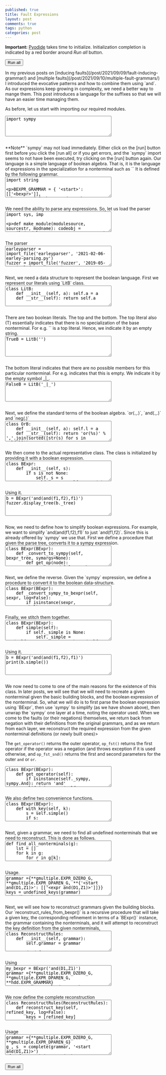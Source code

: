 ```yaml
---
published: true
title: Fault Expressions
layout: post
comments: true
tags: python
categories: post
---
```

<script type="text/javascript">window.languagePluginUrl='/resources/pyodide/full/3.8/';</script>
<script src="/resources/pyodide/full/3.8/pyodide.js"></script>
<link rel="stylesheet" type="text/css" media="all" href="/resources/skulpt/css/codemirror.css">
<link rel="stylesheet" type="text/css" media="all" href="/resources/skulpt/css/solarized.css">
<link rel="stylesheet" type="text/css" media="all" href="/resources/skulpt/css/env/editor.css">

<script src="/resources/skulpt/js/codemirrorepl.js" type="text/javascript"></script>
<script src="/resources/skulpt/js/python.js" type="text/javascript"></script>
<script src="/resources/pyodide/js/env/editor.js" type="text/javascript"></script>

**Important:** [Pyodide](https://pyodide.readthedocs.io/en/latest/) takes time to initialize.
Initialization completion is indicated by a red border around *Run all* button.
<form name='python_run_form'>
<button type="button" name="python_run_all">Run all</button>
</form>
In my previous posts on [inducing faults](/post/2021/09/09/fault-inducing-grammar/)
and [multiple faults](/post/2021/09/10/multiple-fault-grammars/) I introduced
the evocative patterns and how to combine them using `and`. As our expressions
keep growing in complexity, we need a better way to mange them. This post
introduces a language for the suffixes so that we will have an easier time
managing them.

As before, let us start with importing our required modules.

<!--
############
import sympy

############
-->
<form name='python_run_form'>
<textarea cols="40" rows="4" name='python_edit'>
import sympy
</textarea><br />
<pre class='Output' name='python_output'></pre>
<div name='python_canvas'></div>
</form>
**Note** `sympy` may not load immediately. Either click on the [run] button
first before you click the [run all] or if you get errors, and the `sympy`
import seems to not have been executed, try clicking on the [run] button again.
Our language is a simple language of boolean algebra. That is, it is the
language of expressions in the specialization for a nonterminal such as `<A and(f1,f2)>`
It is defined by the following grammar.

<!--
############
import string



BEXPR_GRAMMAR = {
    '<start>': [['<bexpr>']],
    '<bexpr>': [
        ['<bop>', '(', '<bexprs>', ')'],
        ['<fault>']],
    '<bexprs>' : [['<bexpr>', ',', '<bexprs>'], ['<bexpr>']],
    '<bop>' : [list('and'), list('or'), list('neg')],
    '<fault>': [['<letters>'], []],
    '<letters>': [
        ['<letter>'],
        ['<letter>', '<letters>']],
    '<letter>': [[i] for i in (
        string.ascii_lowercase +
        string.ascii_uppercase +
        string.digits) + '_+*.-']
}
BEXPR_START = '<start>'

############
-->
<form name='python_run_form'>
<textarea cols="40" rows="4" name='python_edit'>
import string



BEXPR_GRAMMAR = {
    &#x27;&lt;start&gt;&#x27;: [[&#x27;&lt;bexpr&gt;&#x27;]],
    &#x27;&lt;bexpr&gt;&#x27;: [
        [&#x27;&lt;bop&gt;&#x27;, &#x27;(&#x27;, &#x27;&lt;bexprs&gt;&#x27;, &#x27;)&#x27;],
        [&#x27;&lt;fault&gt;&#x27;]],
    &#x27;&lt;bexprs&gt;&#x27; : [[&#x27;&lt;bexpr&gt;&#x27;, &#x27;,&#x27;, &#x27;&lt;bexprs&gt;&#x27;], [&#x27;&lt;bexpr&gt;&#x27;]],
    &#x27;&lt;bop&gt;&#x27; : [list(&#x27;and&#x27;), list(&#x27;or&#x27;), list(&#x27;neg&#x27;)],
    &#x27;&lt;fault&gt;&#x27;: [[&#x27;&lt;letters&gt;&#x27;], []],
    &#x27;&lt;letters&gt;&#x27;: [
        [&#x27;&lt;letter&gt;&#x27;],
        [&#x27;&lt;letter&gt;&#x27;, &#x27;&lt;letters&gt;&#x27;]],
    &#x27;&lt;letter&gt;&#x27;: [[i] for i in (
        string.ascii_lowercase +
        string.ascii_uppercase +
        string.digits) + &#x27;_+*.-&#x27;]
}
BEXPR_START = &#x27;&lt;start&gt;&#x27;
</textarea><br />
<pre class='Output' name='python_output'></pre>
<div name='python_canvas'></div>
</form>
We need the ability to parse any expressions. So, let us load the parser

<!--
############
import sys, imp

def make_module(modulesource, sourcestr, modname):
    codeobj = compile(modulesource, sourcestr, 'exec')
    newmodule = imp.new_module(modname)
    exec(codeobj, newmodule.__dict__)
    return newmodule

def import_file(name, location):
    if "pyodide" in sys.modules:
        import pyodide
        github_repo = 'https://raw.githubusercontent.com/'
        my_repo =  'rahulgopinath/rahulgopinath.github.io'
        module_loc = github_repo + my_repo + '/master/notebooks/%s' % location
        module_str = pyodide.open_url(module_loc).getvalue()
    else:
        module_loc = './notebooks/%s' % location
        with open(module_loc) as f:
            module_str = f.read()
    return make_module(module_str, module_loc, name)

############
-->
<form name='python_run_form'>
<textarea cols="40" rows="4" name='python_edit'>
import sys, imp

def make_module(modulesource, sourcestr, modname):
    codeobj = compile(modulesource, sourcestr, &#x27;exec&#x27;)
    newmodule = imp.new_module(modname)
    exec(codeobj, newmodule.__dict__)
    return newmodule

def import_file(name, location):
    if &quot;pyodide&quot; in sys.modules:
        import pyodide
        github_repo = &#x27;https://raw.githubusercontent.com/&#x27;
        my_repo =  &#x27;rahulgopinath/rahulgopinath.github.io&#x27;
        module_loc = github_repo + my_repo + &#x27;/master/notebooks/%s&#x27; % location
        module_str = pyodide.open_url(module_loc).getvalue()
    else:
        module_loc = &#x27;./notebooks/%s&#x27; % location
        with open(module_loc) as f:
            module_str = f.read()
    return make_module(module_str, module_loc, name)
</textarea><br />
<pre class='Output' name='python_output'></pre>
<div name='python_canvas'></div>
</form>
The parser

<!--
############
earleyparser = import_file('earleyparser', '2021-02-06-earley-parsing.py')
fuzzer = import_file('fuzzer', '2019-05-28-simplefuzzer-01.py')
gatleast = import_file('gatleast', '2021-09-09-fault-inducing-grammar.py')
gmultiple = import_file('gmultiple', '2021-09-10-multiple-fault-grammars.py')
hdd = import_file('hdd', '2019-12-04-hdd.py')
############
-->
<form name='python_run_form'>
<textarea cols="40" rows="4" name='python_edit'>
earleyparser = import_file(&#x27;earleyparser&#x27;, &#x27;2021-02-06-earley-parsing.py&#x27;)
fuzzer = import_file(&#x27;fuzzer&#x27;, &#x27;2019-05-28-simplefuzzer-01.py&#x27;)
gatleast = import_file(&#x27;gatleast&#x27;, &#x27;2021-09-09-fault-inducing-grammar.py&#x27;)
gmultiple = import_file(&#x27;gmultiple&#x27;, &#x27;2021-09-10-multiple-fault-grammars.py&#x27;)
hdd = import_file(&#x27;hdd&#x27;, &#x27;2019-12-04-hdd.py&#x27;)
</textarea><br />
<pre class='Output' name='python_output'></pre>
<div name='python_canvas'></div>
</form>
Next, we need a data structure to represent the boolean language.
First we represent our literals using `LitB` class.

<!--
############
class LitB:
    def __init__(self, a): self.a = a
    def __str__(self): return self.a

############
-->
<form name='python_run_form'>
<textarea cols="40" rows="4" name='python_edit'>
class LitB:
    def __init__(self, a): self.a = a
    def __str__(self): return self.a
</textarea><br />
<pre class='Output' name='python_output'></pre>
<div name='python_canvas'></div>
</form>
There are two boolean literals. The top and the bottom. The top literal
also (T) essentially indicates that there is no specialization of the base
nonterminal. For e.g. `<A>` is a top literal.
Hence, we indicate it by an empty string.

<!--
############
TrueB = LitB('')

############
-->
<form name='python_run_form'>
<textarea cols="40" rows="4" name='python_edit'>
TrueB = LitB(&#x27;&#x27;)
</textarea><br />
<pre class='Output' name='python_output'></pre>
<div name='python_canvas'></div>
</form>
The bottom literal indicates that there are no possible members for this
particular nonterminal. For e.g. <A _|_> indicates that this is empty.
We indicate it by the empty symbol _|_.

<!--
############
FalseB = LitB('_|_')

############
-->
<form name='python_run_form'>
<textarea cols="40" rows="4" name='python_edit'>
FalseB = LitB(&#x27;_|_&#x27;)
</textarea><br />
<pre class='Output' name='python_output'></pre>
<div name='python_canvas'></div>
</form>
Next, we define the standard terms of the boolean algebra. `or(.,.)`, `and(.,.)` and `neg(.)`

<!--
############
class OrB:
    def __init__(self, a): self.l = a
    def __str__(self): return 'or(%s)' % ','.join(sorted([str(s) for s in self.l]))
class AndB:
    def __init__(self, a): self.l = a
    def __str__(self): return 'and(%s)' % ','.join(sorted([str(s) for s in self.l]))
class NegB:
    def __init__(self, a): self.a = a
    def __str__(self): return 'neg(%s)' % str(self.a)
class B:
    def __init__(self, a): self.a = a
    def __str__(self): return str(self.a)

############
-->
<form name='python_run_form'>
<textarea cols="40" rows="4" name='python_edit'>
class OrB:
    def __init__(self, a): self.l = a
    def __str__(self): return &#x27;or(%s)&#x27; % &#x27;,&#x27;.join(sorted([str(s) for s in self.l]))
class AndB:
    def __init__(self, a): self.l = a
    def __str__(self): return &#x27;and(%s)&#x27; % &#x27;,&#x27;.join(sorted([str(s) for s in self.l]))
class NegB:
    def __init__(self, a): self.a = a
    def __str__(self): return &#x27;neg(%s)&#x27; % str(self.a)
class B:
    def __init__(self, a): self.a = a
    def __str__(self): return str(self.a)
</textarea><br />
<pre class='Output' name='python_output'></pre>
<div name='python_canvas'></div>
</form>
We then come to the actual representative class. The class is initialized by
providing it with a boolean expression.

<!--
############
class BExpr:
    def __init__(self, s):
        if s is not None:
            self._s = s
            self._tree = self._parse(s)
            self._simple, self._sympy = self._simplify()
        else: # create
            self._s = None
            self._tree = None
            self._simple = None
            self._sympy = None

    def _parse(self, k):
        bexpr_parser = earleyparser.EarleyParser(BEXPR_GRAMMAR)
        bparse_tree = list(bexpr_parser.parse_on(k, start_symbol=BEXPR_START))[0]
        bexpr = bparse_tree[1][0]
        return bexpr

    def _simplify(self):
        return None,None

############
-->
<form name='python_run_form'>
<textarea cols="40" rows="4" name='python_edit'>
class BExpr:
    def __init__(self, s):
        if s is not None:
            self._s = s
            self._tree = self._parse(s)
            self._simple, self._sympy = self._simplify()
        else: # create
            self._s = None
            self._tree = None
            self._simple = None
            self._sympy = None

    def _parse(self, k):
        bexpr_parser = earleyparser.EarleyParser(BEXPR_GRAMMAR)
        bparse_tree = list(bexpr_parser.parse_on(k, start_symbol=BEXPR_START))[0]
        bexpr = bparse_tree[1][0]
        return bexpr

    def _simplify(self):
        return None,None
</textarea><br />
<pre class='Output' name='python_output'></pre>
<div name='python_canvas'></div>
</form>
Using it.

<!--
############
b = BExpr('and(and(f1,f2),f1)')
fuzzer.display_tree(b._tree)

############
-->
<form name='python_run_form'>
<textarea cols="40" rows="4" name='python_edit'>
b = BExpr(&#x27;and(and(f1,f2),f1)&#x27;)
fuzzer.display_tree(b._tree)
</textarea><br />
<pre class='Output' name='python_output'></pre>
<div name='python_canvas'></div>
</form>
Now, we need to define how to simplify boolean expressions. For example,
we want to simplify `and(and(f1,f2),f1)` to just `and(f1,f2)`. Since this
is already offered by `sympy` we use that.
First we define a procedure that given the parse tree, converts it to a sympy
expression.

<!--
############
class BExpr(BExpr):
    def _convert_to_sympy(self, bexpr_tree, symargs=None):
        def get_op(node):
            assert node[0] == '<bop>', node[0]
            return ''.join([i[0] for i in node[1]])
        if symargs is None:
            symargs = {}
        name, children = bexpr_tree
        assert name == '<bexpr>', name
        if len(children) == 1: # fault node
            name = fuzzer.tree_to_string(children[0])
            if not name: return None, symargs
            if name not in symargs:
                symargs[name] = sympy.symbols(name)
            return symargs[name], symargs
        else:
            operator = get_op(children[0])
            if operator == 'and':
                if children[2][0] == '<bexprs>':
                    res = self._flatten(children[2])
                else:
                    res = [children[2]]
                sp = [self._convert_to_sympy(a, symargs) for a in res]
                return sympy.And(*[a for a,_ in sp]), symargs

            elif operator == 'or':
                if children[2][0] == '<bexprs>':
                    res = self._flatten(children[2])
                else:
                    res = [children[2]]
                sp = [self._convert_to_sympy(a, symargs) for a in res]
                return sympy.Or(*[a for a,_ in sp]), symargs

            elif operator == 'neg':
                if children[2][0] == '<bexprs>':
                    res = self._flatten(children[2])
                else:
                    res = [children[2]]
                assert len(res) == 1
                a,_ = self._convert_to_sympy(res[0], symargs)
                return sympy.Not(a), symargs
            else:
                assert False

    def _flatten(self, bexprs):
        assert bexprs[0] == '<bexprs>'
        if len(bexprs[1]) == 1:
            return [bexprs[1][0]]
        else:
            assert len(bexprs[1]) == 3
            a = bexprs[1][0]
            comma = bexprs[1][1]
            rest = bexprs[1][2]
            return [a] + self._flatten(rest)

############
-->
<form name='python_run_form'>
<textarea cols="40" rows="4" name='python_edit'>
class BExpr(BExpr):
    def _convert_to_sympy(self, bexpr_tree, symargs=None):
        def get_op(node):
            assert node[0] == &#x27;&lt;bop&gt;&#x27;, node[0]
            return &#x27;&#x27;.join([i[0] for i in node[1]])
        if symargs is None:
            symargs = {}
        name, children = bexpr_tree
        assert name == &#x27;&lt;bexpr&gt;&#x27;, name
        if len(children) == 1: # fault node
            name = fuzzer.tree_to_string(children[0])
            if not name: return None, symargs
            if name not in symargs:
                symargs[name] = sympy.symbols(name)
            return symargs[name], symargs
        else:
            operator = get_op(children[0])
            if operator == &#x27;and&#x27;:
                if children[2][0] == &#x27;&lt;bexprs&gt;&#x27;:
                    res = self._flatten(children[2])
                else:
                    res = [children[2]]
                sp = [self._convert_to_sympy(a, symargs) for a in res]
                return sympy.And(*[a for a,_ in sp]), symargs

            elif operator == &#x27;or&#x27;:
                if children[2][0] == &#x27;&lt;bexprs&gt;&#x27;:
                    res = self._flatten(children[2])
                else:
                    res = [children[2]]
                sp = [self._convert_to_sympy(a, symargs) for a in res]
                return sympy.Or(*[a for a,_ in sp]), symargs

            elif operator == &#x27;neg&#x27;:
                if children[2][0] == &#x27;&lt;bexprs&gt;&#x27;:
                    res = self._flatten(children[2])
                else:
                    res = [children[2]]
                assert len(res) == 1
                a,_ = self._convert_to_sympy(res[0], symargs)
                return sympy.Not(a), symargs
            else:
                assert False

    def _flatten(self, bexprs):
        assert bexprs[0] == &#x27;&lt;bexprs&gt;&#x27;
        if len(bexprs[1]) == 1:
            return [bexprs[1][0]]
        else:
            assert len(bexprs[1]) == 3
            a = bexprs[1][0]
            comma = bexprs[1][1]
            rest = bexprs[1][2]
            return [a] + self._flatten(rest)
</textarea><br />
<pre class='Output' name='python_output'></pre>
<div name='python_canvas'></div>
</form>
Next, we define the reverse. Given the `sympy` expression, we define a
procedure to convert it to the boolean data-structure.

<!--
############
class BExpr(BExpr):
    def _convert_sympy_to_bexpr(self, sexpr, log=False):
        if isinstance(sexpr, sympy.Symbol):
            return B(str(sexpr))
        elif isinstance(sexpr, sympy.Not):
            return NegB(self._convert_sympy_to_bexpr(sexpr.args[0]))
        elif isinstance(sexpr, sympy.And):
            a = sexpr.args[0]
            b = sexpr.args[1]
            if isinstance(a, sympy.Not):
                if str(a.args[0]) == str(b): return FalseB # F & ~F == _|_
            elif isinstance(b, sympy.Not):
                if str(b.args[0]) == str(a): return FalseB # F & ~F == _|_
            sym_vars = sorted([self._convert_sympy_to_bexpr(a) for a in sexpr.args], key=str)
            assert sym_vars
            if FalseB in sym_vars: return FalseB # if bottom is present in and, that is the result
            if TrueB in sym_vars:
                sym_vars = [s for s in sym_vars if s != TrueB] # base def does not do anything in and.
                if not sym_vars: return TrueB
            return AndB(sym_vars)
        elif isinstance(sexpr, sympy.Or):
            a = sexpr.args[0]
            b = sexpr.args[1]
            if isinstance(a, sympy.Not):
                if str(a.args[0]) == str(b): return TrueB # F | ~F = U self._convert_sympy_to_bexpr(b)
            elif isinstance(b, sympy.Not):
                if str(b.args[0]) == str(a): return TrueB # F | ~F = U self._convert_sympy_to_bexpr(a)

            sym_vars = sorted([self._convert_sympy_to_bexpr(a) for a in sexpr.args], key=str)
            assert sym_vars
            if TrueB in sym_vars: return TrueB # if original def is present in or, that is the result
            if FalseB in sym_vars:
                sym_vars = [s for s in sym_vars if s != FalseB]
                if not sym_vars: return FalseB
            return OrB(sym_vars)
        else:
            if log: print(repr(sexpr))
            assert False

############
-->
<form name='python_run_form'>
<textarea cols="40" rows="4" name='python_edit'>
class BExpr(BExpr):
    def _convert_sympy_to_bexpr(self, sexpr, log=False):
        if isinstance(sexpr, sympy.Symbol):
            return B(str(sexpr))
        elif isinstance(sexpr, sympy.Not):
            return NegB(self._convert_sympy_to_bexpr(sexpr.args[0]))
        elif isinstance(sexpr, sympy.And):
            a = sexpr.args[0]
            b = sexpr.args[1]
            if isinstance(a, sympy.Not):
                if str(a.args[0]) == str(b): return FalseB # F &amp; ~F == _|_
            elif isinstance(b, sympy.Not):
                if str(b.args[0]) == str(a): return FalseB # F &amp; ~F == _|_
            sym_vars = sorted([self._convert_sympy_to_bexpr(a) for a in sexpr.args], key=str)
            assert sym_vars
            if FalseB in sym_vars: return FalseB # if bottom is present in and, that is the result
            if TrueB in sym_vars:
                sym_vars = [s for s in sym_vars if s != TrueB] # base def does not do anything in and.
                if not sym_vars: return TrueB
            return AndB(sym_vars)
        elif isinstance(sexpr, sympy.Or):
            a = sexpr.args[0]
            b = sexpr.args[1]
            if isinstance(a, sympy.Not):
                if str(a.args[0]) == str(b): return TrueB # F | ~F = U self._convert_sympy_to_bexpr(b)
            elif isinstance(b, sympy.Not):
                if str(b.args[0]) == str(a): return TrueB # F | ~F = U self._convert_sympy_to_bexpr(a)

            sym_vars = sorted([self._convert_sympy_to_bexpr(a) for a in sexpr.args], key=str)
            assert sym_vars
            if TrueB in sym_vars: return TrueB # if original def is present in or, that is the result
            if FalseB in sym_vars:
                sym_vars = [s for s in sym_vars if s != FalseB]
                if not sym_vars: return FalseB
            return OrB(sym_vars)
        else:
            if log: print(repr(sexpr))
            assert False
</textarea><br />
<pre class='Output' name='python_output'></pre>
<div name='python_canvas'></div>
</form>
Finally, we stitch them together.

<!--
############
class BExpr(BExpr):
    def simple(self):
        if self._simple is None:
            self._simple = str(self._convert_sympy_to_bexpr(self._sympy))
        return self._simple

    def _simplify(self):
        e0, defs = self._convert_to_sympy(self._tree)
        e1 = sympy.to_dnf(e0)
        e2 = self._convert_sympy_to_bexpr(e1)
        v = str(e2)
        my_keys = [k for k in defs]
        for k in my_keys:
            del defs[k]
        return v, e1

############
-->
<form name='python_run_form'>
<textarea cols="40" rows="4" name='python_edit'>
class BExpr(BExpr):
    def simple(self):
        if self._simple is None:
            self._simple = str(self._convert_sympy_to_bexpr(self._sympy))
        return self._simple

    def _simplify(self):
        e0, defs = self._convert_to_sympy(self._tree)
        e1 = sympy.to_dnf(e0)
        e2 = self._convert_sympy_to_bexpr(e1)
        v = str(e2)
        my_keys = [k for k in defs]
        for k in my_keys:
            del defs[k]
        return v, e1
</textarea><br />
<pre class='Output' name='python_output'></pre>
<div name='python_canvas'></div>
</form>
Using it.

<!--
############
b = BExpr('and(and(f1,f2),f1)')
print(b.simple())

############
-->
<form name='python_run_form'>
<textarea cols="40" rows="4" name='python_edit'>
b = BExpr(&#x27;and(and(f1,f2),f1)&#x27;)
print(b.simple())
</textarea><br />
<pre class='Output' name='python_output'></pre>
<div name='python_canvas'></div>
</form>
We now need to come to one of the main reasons for the existence of
this class. In later posts, we will see that we will need to
recreate a given nonterminal given the basic building blocks, and
the boolean expression of the nonterminal. So, what we will do is
to first parse the boolean expression using `BExpr`, then use
`sympy` to simplify (as we have shown above), then unwrap the
`sympy` one layer at a time, noting the operator used. When we
come to the faults (or their negations) themselves, we return
back from negation with their definitions from the original grammars,
and as we return from each layer, we reconstruct the required
expression from the given nonterminal definitions (or newly built ones)>

The `get_operator()` returns the
outer operator, `op_fst()` returns the first operator if the
operator was a negation (and throws exception if it is used
otherwise, and `op_fst_snd()` returns the first and second
parameters for the outer `and` or `or`.

<!--
############
class BExpr(BExpr):
    def get_operator(self):
        if isinstance(self._sympy, sympy.And): return 'and'
        elif isinstance(self._sympy, sympy.Or): return 'or'
        elif isinstance(self._sympy, sympy.Not): return 'neg'
        else: return ''

    def op_fst(self):
        op = self.get_operator()
        assert op == 'neg'
        bexpr = BExpr(None)
        bexpr._sympy = self._sympy.args[0]
        return bexpr

    def op_fst_snd(self):
        bexpr = BExpr(None)
        bexpr._sympy = self._sympy.args[0]

        bexpr_rest = BExpr(None)
        op = self.get_operator()

        if op == 'and':
            bexpr_rest._sympy = sympy.And(*self._sympy.args[1:])
        elif op == 'or':
            bexpr_rest._sympy = sympy.Or(*self._sympy.args[1:])
        else:
            assert False
        return bexpr, bexpr_rest

############
-->
<form name='python_run_form'>
<textarea cols="40" rows="4" name='python_edit'>
class BExpr(BExpr):
    def get_operator(self):
        if isinstance(self._sympy, sympy.And): return &#x27;and&#x27;
        elif isinstance(self._sympy, sympy.Or): return &#x27;or&#x27;
        elif isinstance(self._sympy, sympy.Not): return &#x27;neg&#x27;
        else: return &#x27;&#x27;

    def op_fst(self):
        op = self.get_operator()
        assert op == &#x27;neg&#x27;
        bexpr = BExpr(None)
        bexpr._sympy = self._sympy.args[0]
        return bexpr

    def op_fst_snd(self):
        bexpr = BExpr(None)
        bexpr._sympy = self._sympy.args[0]

        bexpr_rest = BExpr(None)
        op = self.get_operator()

        if op == &#x27;and&#x27;:
            bexpr_rest._sympy = sympy.And(*self._sympy.args[1:])
        elif op == &#x27;or&#x27;:
            bexpr_rest._sympy = sympy.Or(*self._sympy.args[1:])
        else:
            assert False
        return bexpr, bexpr_rest
</textarea><br />
<pre class='Output' name='python_output'></pre>
<div name='python_canvas'></div>
</form>
We also define two convenience functions.

<!--
############
class BExpr(BExpr):
    def with_key(self, k):
        s = self.simple()
        if s:
            return '<%s %s>' % (gatleast.stem(k), s)
        else:
            # this bexpr does not contain an expression.
            # So return the basic key
            return normalize(k)

    def negate(self):
        bexpr = BExpr(None)
        bexpr._sympy = sympy.Not(self._sympy).simplify()
        return bexpr

############
-->
<form name='python_run_form'>
<textarea cols="40" rows="4" name='python_edit'>
class BExpr(BExpr):
    def with_key(self, k):
        s = self.simple()
        if s:
            return &#x27;&lt;%s %s&gt;&#x27; % (gatleast.stem(k), s)
        else:
            # this bexpr does not contain an expression.
            # So return the basic key
            return normalize(k)

    def negate(self):
        bexpr = BExpr(None)
        bexpr._sympy = sympy.Not(self._sympy).simplify()
        return bexpr
</textarea><br />
<pre class='Output' name='python_output'></pre>
<div name='python_canvas'></div>
</form>
Next, given a grammar, we need to find all undefined nonterminals that
we need to reconstruct. This is done as follows.

<!--
############
def find_all_nonterminals(g):
    lst = []
    for k in g:
        for r in g[k]:
            for t in r:
                if fuzzer.is_nonterminal(t):
                    lst.append(t)
    return list(sorted(set(lst)))

def undefined_keys(grammar):
    keys = find_all_nonterminals(grammar)
    return [k for k in keys if k not in grammar]

############
-->
<form name='python_run_form'>
<textarea cols="40" rows="4" name='python_edit'>
def find_all_nonterminals(g):
    lst = []
    for k in g:
        for r in g[k]:
            for t in r:
                if fuzzer.is_nonterminal(t):
                    lst.append(t)
    return list(sorted(set(lst)))

def undefined_keys(grammar):
    keys = find_all_nonterminals(grammar)
    return [k for k in keys if k not in grammar]
</textarea><br />
<pre class='Output' name='python_output'></pre>
<div name='python_canvas'></div>
</form>
Usage.

<!--
############
grammar ={**gmultiple.EXPR_DZERO_G, **gmultiple.EXPR_DPAREN_G, **{'<start and(D1,Z1)>': [['<expr and(D1,Z1)>']]}}
keys = undefined_keys(grammar)
print(keys)

############
-->
<form name='python_run_form'>
<textarea cols="40" rows="4" name='python_edit'>
grammar ={**gmultiple.EXPR_DZERO_G, **gmultiple.EXPR_DPAREN_G, **{&#x27;&lt;start and(D1,Z1)&gt;&#x27;: [[&#x27;&lt;expr and(D1,Z1)&gt;&#x27;]]}}
keys = undefined_keys(grammar)
print(keys)
</textarea><br />
<pre class='Output' name='python_output'></pre>
<div name='python_canvas'></div>
</form>
Next, we will see how to reconstruct grammars given the building blocks.
Our `reconstruct_rules_from_bexpr()` is a recursive procedure that will take a
given key, the corresponding refinement in terms of a `BExpr()` instance, the
grammar containing the nonterminals, and it will attempt to reconstruct the
key definition from the given nonterminals,

<!--
############
class ReconstructRules:
    def __init__(self, grammar):
        self.grammar = grammar

    def reconstruct_rules_from_bexpr(self, key, bexpr):
        f_key = bexpr.with_key(key)
        if f_key in self.grammar:
            return self.grammar[f_key], f_key
        else:
            operator = bexpr.get_operator()
            if operator == 'and':
                return self.reconstruct_and_bexpr(key, bexpr)
            elif operator == 'or':
                return self.reconstruct_or_bexpr(key, bexpr)
            elif operator == 'neg':
                return self.reconstruct_neg_bexpr(key, bexpr)
            elif operator == '':
                assert False
            else:
                assert False

    def reconstruct_neg_bexpr(self, key, bexpr):
        assert False

    def reconstruct_and_bexpr(self, key, bexpr):
        fst, snd = bexpr.op_fst_snd()
        assert fst != snd
        f_key = bexpr.with_key(key)
        d1, s1 = self.reconstruct_rules_from_bexpr(key, fst)
        d2, s2 = self.reconstruct_rules_from_bexpr(key, snd)
        and_rules = gmultiple.and_definitions(d1, d2)
        return and_rules, f_key

    def reconstruct_or_bexpr(self, key, bexpr):
        fst, snd = bexpr.op_fst_snd()
        f_key = bexpr.with_key(key)
        d1, s1 = self.reconstruct_rules_from_bexpr(key, fst)
        assert fst != snd
        d2, s2 = self.reconstruct_rules_from_bexpr(key, snd)
        or_rules = gmultiple.or_definitions(d1, d2)
        return or_rules, f_key

############
-->
<form name='python_run_form'>
<textarea cols="40" rows="4" name='python_edit'>
class ReconstructRules:
    def __init__(self, grammar):
        self.grammar = grammar

    def reconstruct_rules_from_bexpr(self, key, bexpr):
        f_key = bexpr.with_key(key)
        if f_key in self.grammar:
            return self.grammar[f_key], f_key
        else:
            operator = bexpr.get_operator()
            if operator == &#x27;and&#x27;:
                return self.reconstruct_and_bexpr(key, bexpr)
            elif operator == &#x27;or&#x27;:
                return self.reconstruct_or_bexpr(key, bexpr)
            elif operator == &#x27;neg&#x27;:
                return self.reconstruct_neg_bexpr(key, bexpr)
            elif operator == &#x27;&#x27;:
                assert False
            else:
                assert False

    def reconstruct_neg_bexpr(self, key, bexpr):
        assert False

    def reconstruct_and_bexpr(self, key, bexpr):
        fst, snd = bexpr.op_fst_snd()
        assert fst != snd
        f_key = bexpr.with_key(key)
        d1, s1 = self.reconstruct_rules_from_bexpr(key, fst)
        d2, s2 = self.reconstruct_rules_from_bexpr(key, snd)
        and_rules = gmultiple.and_definitions(d1, d2)
        return and_rules, f_key

    def reconstruct_or_bexpr(self, key, bexpr):
        fst, snd = bexpr.op_fst_snd()
        f_key = bexpr.with_key(key)
        d1, s1 = self.reconstruct_rules_from_bexpr(key, fst)
        assert fst != snd
        d2, s2 = self.reconstruct_rules_from_bexpr(key, snd)
        or_rules = gmultiple.or_definitions(d1, d2)
        return or_rules, f_key
</textarea><br />
<pre class='Output' name='python_output'></pre>
<div name='python_canvas'></div>
</form>
Using

<!--
############
my_bexpr = BExpr('and(D1,Z1)')
grammar ={**gmultiple.EXPR_DZERO_G, **gmultiple.EXPR_DPAREN_G, **hdd.EXPR_GRAMMAR}
rr = ReconstructRules(grammar)
d1, s1 = rr.reconstruct_rules_from_bexpr('<start>', my_bexpr)
grammar[s1] = d1
remaining = undefined_keys(grammar)
print(d1,s1)
print("remaining:", remaining)
rr = ReconstructRules({**grammar, **{s1:d1}})
d2, s2 = rr.reconstruct_rules_from_bexpr(remaining[0], my_bexpr)
grammar[s2] = d2
remaining = undefined_keys(grammar)
print(d2,s2)
print("remaining:", remaining)

my_bexpr = BExpr('or(D1,Z1)')
grammar ={**gmultiple.EXPR_DZERO_G, **gmultiple.EXPR_DPAREN_G, **hdd.EXPR_GRAMMAR}
rr = ReconstructRules(grammar)
d1, s1 = rr.reconstruct_rules_from_bexpr('<start>', my_bexpr)
grammar[s1] = d1
remaining = undefined_keys(grammar)
print(d1,s1)
print("remaining:", remaining)
rr = ReconstructRules({**grammar, **{s1:d1}})
d2, s2  = rr.reconstruct_rules_from_bexpr(remaining[0], my_bexpr)
grammar[s2] = d2
remaining = undefined_keys(grammar)
print(d2,s2)
print("remaining:", remaining)

############
-->
<form name='python_run_form'>
<textarea cols="40" rows="4" name='python_edit'>
my_bexpr = BExpr(&#x27;and(D1,Z1)&#x27;)
grammar ={**gmultiple.EXPR_DZERO_G, **gmultiple.EXPR_DPAREN_G, **hdd.EXPR_GRAMMAR}
rr = ReconstructRules(grammar)
d1, s1 = rr.reconstruct_rules_from_bexpr(&#x27;&lt;start&gt;&#x27;, my_bexpr)
grammar[s1] = d1
remaining = undefined_keys(grammar)
print(d1,s1)
print(&quot;remaining:&quot;, remaining)
rr = ReconstructRules({**grammar, **{s1:d1}})
d2, s2 = rr.reconstruct_rules_from_bexpr(remaining[0], my_bexpr)
grammar[s2] = d2
remaining = undefined_keys(grammar)
print(d2,s2)
print(&quot;remaining:&quot;, remaining)

my_bexpr = BExpr(&#x27;or(D1,Z1)&#x27;)
grammar ={**gmultiple.EXPR_DZERO_G, **gmultiple.EXPR_DPAREN_G, **hdd.EXPR_GRAMMAR}
rr = ReconstructRules(grammar)
d1, s1 = rr.reconstruct_rules_from_bexpr(&#x27;&lt;start&gt;&#x27;, my_bexpr)
grammar[s1] = d1
remaining = undefined_keys(grammar)
print(d1,s1)
print(&quot;remaining:&quot;, remaining)
rr = ReconstructRules({**grammar, **{s1:d1}})
d2, s2  = rr.reconstruct_rules_from_bexpr(remaining[0], my_bexpr)
grammar[s2] = d2
remaining = undefined_keys(grammar)
print(d2,s2)
print(&quot;remaining:&quot;, remaining)
</textarea><br />
<pre class='Output' name='python_output'></pre>
<div name='python_canvas'></div>
</form>
We now define the complete reconstruction

<!--
############
class ReconstructRules(ReconstructRules):
    def reconstruct_key(self, refined_key, log=False):
        keys = [refined_key]
        defined = set()
        while keys:
            if log: print(len(keys))
            key_to_reconstruct, *keys = keys
            if log: print('reconstructing:', key_to_reconstruct)
            if key_to_reconstruct in defined:
                raise Exception('Key found:', key_to_reconstruct)
            defined.add(key_to_reconstruct)
            bexpr = BExpr(gatleast.refinement(key_to_reconstruct))
            nrek = gmultiple.normalize(key_to_reconstruct)
            if bexpr.simple():
                nkey = bexpr.with_key(key_to_reconstruct)
                if log: print('simplified_to:', nkey)
                d, s = self.reconstruct_rules_from_bexpr(nrek, bexpr)
                self.grammar = {**self.grammar, **{key_to_reconstruct:d}}
            else:
                nkey = nrek # base key
            keys = undefined_keys(self.grammar)
        return self.grammar, refined_key


def complete(grammar, start, log=False):
    rr = ReconstructRules(grammar)
    grammar, start = gatleast.grammar_gc(rr.reconstruct_key(start, log))
    return grammar, start

############
-->
<form name='python_run_form'>
<textarea cols="40" rows="4" name='python_edit'>
class ReconstructRules(ReconstructRules):
    def reconstruct_key(self, refined_key, log=False):
        keys = [refined_key]
        defined = set()
        while keys:
            if log: print(len(keys))
            key_to_reconstruct, *keys = keys
            if log: print(&#x27;reconstructing:&#x27;, key_to_reconstruct)
            if key_to_reconstruct in defined:
                raise Exception(&#x27;Key found:&#x27;, key_to_reconstruct)
            defined.add(key_to_reconstruct)
            bexpr = BExpr(gatleast.refinement(key_to_reconstruct))
            nrek = gmultiple.normalize(key_to_reconstruct)
            if bexpr.simple():
                nkey = bexpr.with_key(key_to_reconstruct)
                if log: print(&#x27;simplified_to:&#x27;, nkey)
                d, s = self.reconstruct_rules_from_bexpr(nrek, bexpr)
                self.grammar = {**self.grammar, **{key_to_reconstruct:d}}
            else:
                nkey = nrek # base key
            keys = undefined_keys(self.grammar)
        return self.grammar, refined_key


def complete(grammar, start, log=False):
    rr = ReconstructRules(grammar)
    grammar, start = gatleast.grammar_gc(rr.reconstruct_key(start, log))
    return grammar, start
</textarea><br />
<pre class='Output' name='python_output'></pre>
<div name='python_canvas'></div>
</form>
Usage

<!--
############
grammar ={**gmultiple.EXPR_DZERO_G, **gmultiple.EXPR_DPAREN_G}
g_, s_ = complete(grammar, '<start and(D1,Z1)>')
gf = fuzzer.LimitFuzzer(g_)
for i in range(10):
    v = gf.iter_fuzz(key=s_, max_depth=10)
    assert gatleast.expr_div_by_zero(v) and hdd.expr_double_paren(v)
    print(v)

grammar ={**gmultiple.EXPR_DZERO_G, **gmultiple.EXPR_DPAREN_G}
g_, s_ = complete(grammar, '<start or(D1,Z1)>')
gf = fuzzer.LimitFuzzer(g_)
for i in range(10):
    v = gf.iter_fuzz(key=s_, max_depth=10)
    assert gatleast.expr_div_by_zero(v) or hdd.expr_double_paren(v)
    print(v)
    if gatleast.expr_div_by_zero(v) == hdd.PRes.success: print('>', 1)
    if hdd.expr_double_paren(v) == hdd.PRes.success: print('>',2)


############
-->
<form name='python_run_form'>
<textarea cols="40" rows="4" name='python_edit'>
grammar ={**gmultiple.EXPR_DZERO_G, **gmultiple.EXPR_DPAREN_G}
g_, s_ = complete(grammar, &#x27;&lt;start and(D1,Z1)&gt;&#x27;)
gf = fuzzer.LimitFuzzer(g_)
for i in range(10):
    v = gf.iter_fuzz(key=s_, max_depth=10)
    assert gatleast.expr_div_by_zero(v) and hdd.expr_double_paren(v)
    print(v)

grammar ={**gmultiple.EXPR_DZERO_G, **gmultiple.EXPR_DPAREN_G}
g_, s_ = complete(grammar, &#x27;&lt;start or(D1,Z1)&gt;&#x27;)
gf = fuzzer.LimitFuzzer(g_)
for i in range(10):
    v = gf.iter_fuzz(key=s_, max_depth=10)
    assert gatleast.expr_div_by_zero(v) or hdd.expr_double_paren(v)
    print(v)
    if gatleast.expr_div_by_zero(v) == hdd.PRes.success: print(&#x27;&gt;&#x27;, 1)
    if hdd.expr_double_paren(v) == hdd.PRes.success: print(&#x27;&gt;&#x27;,2)
</textarea><br />
<pre class='Output' name='python_output'></pre>
<div name='python_canvas'></div>
</form>

<form name='python_run_form'>
<button type="button" name="python_run_all">Run all</button>
</form>
